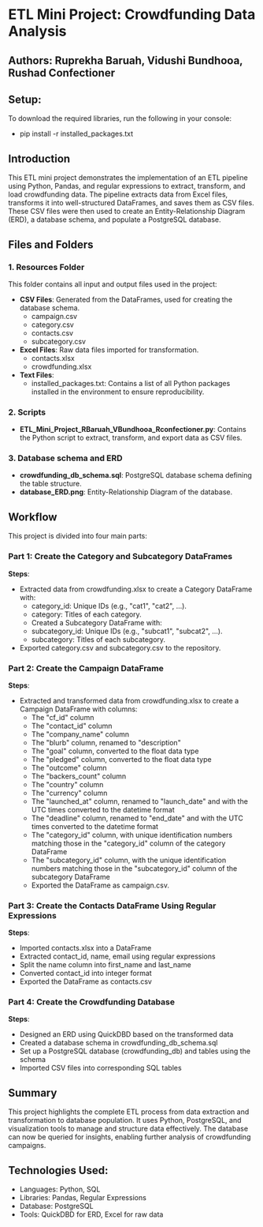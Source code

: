 # ETL Mini Project: Crowdfunding Data Analysis

## Authors: Ruprekha Baruah, Vidushi Bundhooa, Rushad Confectioner
## Setup:
To download the required libraries, run the following in your console:
* pip install -r installed_packages.txt

## Introduction
This ETL mini project demonstrates the implementation of an ETL pipeline using Python, Pandas, and regular expressions to extract, transform, and load crowdfunding data. The pipeline extracts data from Excel files, transforms it into well-structured DataFrames, and saves them as CSV files. These CSV files were then used to create an Entity-Relationship Diagram (ERD), a database schema, and populate a PostgreSQL database.

## Files and Folders
### 1. Resources Folder
This folder contains all input and output files used in the project:
* **CSV Files**: Generated from the DataFrames, used for creating the database schema.
   * campaign.csv
   * category.csv
   * contacts.csv
   * subcategory.csv
* **Excel Files**: Raw data files imported for transformation.
   * contacts.xlsx
   * crowdfunding.xlsx
* **Text Files**: 
   * installed_packages.txt: Contains a list of all Python packages installed in the environment to ensure reproducibility.   

### 2. Scripts
* **ETL_Mini_Project_RBaruah_VBundhooa_Rconfectioner.py**: Contains the Python script to extract, transform, and export data as CSV files.

### 3. Database schema and ERD
   * **crowdfunding_db_schema.sql**: PostgreSQL database schema defining the table structure.
   * **database_ERD.png**: Entity-Relationship Diagram of the database.

## Workflow
This project is divided into four main parts:
### Part 1: Create the Category and Subcategory DataFrames
**Steps**:
* Extracted data from crowdfunding.xlsx to create a Category DataFrame with:
   * category_id: Unique IDs (e.g., "cat1", "cat2", …).
   * category: Titles of each category.
   * Created a Subcategory DataFrame with:
   * subcategory_id: Unique IDs (e.g., "subcat1", "subcat2", …).
   * subcategory: Titles of each subcategory.
* Exported category.csv and subcategory.csv to the repository.
### Part 2: Create the Campaign DataFrame
**Steps**:
* Extracted and transformed data from crowdfunding.xlsx to create a Campaign DataFrame with columns:
   * The "cf_id" column
   * The "contact_id" column
   * The "company_name" column
   * The "blurb" column, renamed to "description"
   * The "goal" column, converted to the float data type
   * The "pledged" column, converted to the float data type
   * The "outcome" column
   * The "backers_count" column
   * The "country" column
   * The "currency" column
   * The "launched_at" column, renamed to "launch_date" and with the UTC times     converted to the datetime format
   * The "deadline" column, renamed to "end_date" and with the UTC times converted to the datetime format
   * The "category_id" column, with unique identification numbers matching those in the "category_id" column of the category DataFrame
   * The "subcategory_id" column, with the unique identification numbers matching those in the "subcategory_id" column of the subcategory DataFrame 
   * Exported the DataFrame as campaign.csv. 
   
### Part 3: Create the Contacts DataFrame Using Regular Expressions
**Steps**:
   * Imported contacts.xlsx into a DataFrame
   * Extracted contact_id, name, email using regular expressions
   * Split the name column into first_name and last_name
   * Converted contact_id into integer format
   * Exported the DataFrame as contacts.csv
 
### Part 4: Create the Crowdfunding Database
**Steps**:
   * Designed an ERD using QuickDBD based on the transformed data
   * Created a database schema in crowdfunding_db_schema.sql
   * Set up a PostgreSQL database (crowdfunding_db) and tables using the schema
   * Imported CSV files into corresponding SQL tables 
     

## Summary
This project highlights the complete ETL process from data extraction and transformation to database population. It uses Python, PostgreSQL, and visualization tools to manage and structure data effectively. The database can now be queried for insights, enabling further analysis of crowdfunding campaigns.

## Technologies Used:
   * Languages: Python, SQL
   * Libraries: Pandas, Regular Expressions
   * Database: PostgreSQL
   * Tools: QuickDBD for ERD, Excel for raw data
   


 